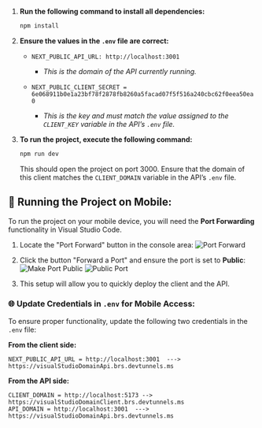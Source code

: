 1. **Run the following command to install all dependencies:**
   ```bash
   npm install
   ```

2. **Ensure the values in the `.env` file are correct:**

   - `NEXT_PUBLIC_API_URL: http://localhost:3001` 
     - *This is the domain of the API currently running.*
   
   - `NEXT_PUBLIC_CLIENT_SECRET = 6e068911b0e1a23bf78f2878fb8260a5facad07f5f516a240cbc62f0eea50ea0`
     - *This is the key and must match the value assigned to the `CLIENT_KEY` variable in the API’s `.env` file.*

3. **To run the project, execute the following command:**
   ```bash
   npm run dev
   ```
   This should open the project on port 3000. Ensure that the domain of this client matches the `CLIENT_DOMAIN` variable in the API’s `.env` file.

## 📱 Running the Project on Mobile:

To run the project on your mobile device, you will need the **Port Forwarding** functionality in Visual Studio Code.

1. Locate the "Port Forward" button in the console area:
   ![Port Forward](https://github.com/user-attachments/assets/d118f7cd-65b8-4d3c-83c6-d80795edf50e)

2. Click the button "Forward a Port" and ensure the port is set to **Public**:
   ![Make Port Public](https://github.com/user-attachments/assets/1473cc31-05da-4c7c-be8f-5a686dc7cd64)
   ![Public Port](https://github.com/user-attachments/assets/adb63f21-ef90-43db-bd38-a04c34511ba7)

3. This setup will allow you to quickly deploy the client and the API.

### 🌐 Update Credentials in `.env` for Mobile Access:
To ensure proper functionality, update the following two credentials in the `.env` file:

**From the client side:**

```env
NEXT_PUBLIC_API_URL = http://localhost:3001  ---> https://visualStudioDomainApi.brs.devtunnels.ms
```

**From the API side:**

```env
CLIENT_DOMAIN = http://localhost:5173 --> https://visualStudioDomainClient.brs.devtunnels.ms
API_DOMAIN = http://localhost:3001  ---> https://visualStudioDomainApi.brs.devtunnels.ms
```

